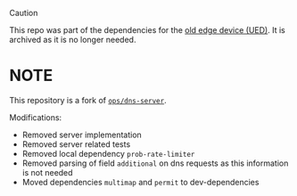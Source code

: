 > [!CAUTION]
>
> This repo was part of the dependencies for the [old edge device (UED)](https://github.com/Stabl-Energy/Rust-SBC-Client).
> It is archived as it is no longer needed.

# NOTE

This repository is a fork of [`ops/dns-server`](https://gitlab.com/leonhard-llc/ops/-/tree/main/dns-server).

Modifications:

- Removed server implementation
- Removed server related tests
- Removed local dependency `prob-rate-limiter`
- Removed parsing of field `additional` on dns requests as this information is not needed
- Moved dependencies `multimap` and `permit`  to dev-dependencies
